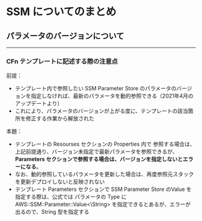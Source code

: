 # SSM についてのまとめ

## パラメータのバージョンについて
---

### CFn テンプレートに記述する際の注意点
前提：
- テンプレート内で参照したい SSM Parameter Store のパラメータのバージョンを指定しなければ、最新のパラメータを動的参照できる（2021年4月のアップデートより）
- これにより、パラメータのバージョンが上がる度に、テンプレートの該当箇所を修正する作業から解放された

本題：
- テンプレートの Resourses セクションの Properties 内で 参照する場合は、上記前提通り、バージョン未指定で最新パラメータを参照できるが、**Parameters セクションで参照する場合は、バージョンを指定しないとエラーになる**。
- なお、動的参照しているパラメータを更新した場合は、再度参照元スタックを更新デプロイしないと反映されない
- テンプレート Parameters セクションで SSM Parameter Store のValue を指定する際は、公式では パラメータの Type に AWS::SSM::Parameter::Value<\String> を指定できるとあるが、エラーが出るので、String 型を指定する
